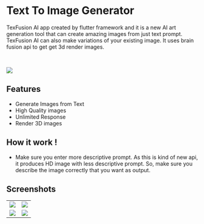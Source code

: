 # Text To Image Generator

TexFusion AI app created by flutter framework and it is a new AI art generation tool that can create amazing images from just text prompt. TexFusion AI can also make variations of your existing image. It uses brain fusion api to get get 3d render images.

<Br>
<p align="left">
<a href="https://github.com/VikramadityaDev/text_to_image_gen/releases/download/v1.0.0/app-armeabi-v7a-release.apk"><img src="https://img.shields.io/github/downloads/VikramadityaDev/text_to_image_gen/total?color=g&label=Downloads&logo=android&logoColor=white&style=for-the-badge"></a>
</p>

## Features
- Generate Images from Text
- High Quality images
- Unlimited Response
- Render 3D images

## How it work !
- Make sure you enter more descriptive prompt. As this is kind of new api, it produces HD image with less descriptive prompt. So, make sure you describe the image correctly that you want as output.

## Screenshots
<Table>
    <tr>
        <td width="50%">
            <img src="https://github.com/VikramadityaDev/text_to_image_gen/blob/master/screenshots/Screenshot%201.png"/>
        </td>
        <td width="50%">
            <img src="https://github.com/VikramadityaDev/text_to_image_gen/blob/master/screenshots/Screenshot%202.png"/>
        </td>
    </tr>
    <tr>
        <td width="50%">
            <img src="https://github.com/VikramadityaDev/text_to_image_gen/blob/master/screenshots/Screenshot%203.png"/>
        </td>
        <td width="50%">
            <img src="https://github.com/VikramadityaDev/text_to_image_gen/blob/master/screenshots/Screenshot%204.png"/>
        </td>
    </tr>
</Table>
